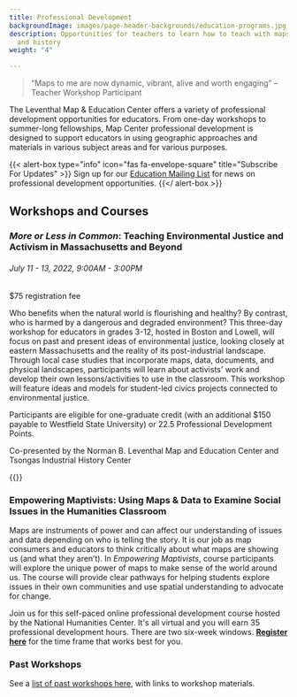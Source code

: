 ```yaml
---
title: Professional Development
backgroundImage: images/page-header-backgrounds/education-programs.jpg
description: Opportunities for teachers to learn how to teach with maps, geography,
  and history
weight: "4"

---
```

> “Maps to me are now dynamic, vibrant, alive and worth engaging” –Teacher Workshop Participant

The Leventhal Map & Education Center offers a variety of professional development opportunities for educators. From one-day workshops to summer-long fellowships, Map Center professional development is designed to support educators in using geographic approaches and materials in various subject areas and for various purposes.

{{< alert-box type="info" icon="fas fa-envelope-square" title="Subscribe For Updates" >}}
Sign up for our [Education Mailing List](https://visitor.r20.constantcontact.com/manage/optin?v=001ty3slyDjv8WLvGvwSdG8euspYmx7UP1YNPw2RbQHz_d15WTFIS4Ksb90bD2Fx0OBYbhpfZ896VoKbMS6m87TTQGTPsIpdO4e29yiAmPsALE%3D) for news on professional development opportunities.
{{</ alert-box >}}

## Workshops and Courses

### **_More or Less in Common_: Teaching Environmental Justice and Activism in Massachusetts and Beyond**

###### July 11 - 13, 2022, 9:00AM - 3:00PM

$75 registration fee

Who benefits when the natural world is flourishing and healthy? By contrast, who is harmed by a dangerous and degraded environment? This three-day workshop for educators in grades 3-12, hosted in Boston and Lowell, will focus on past and present ideas of environmental justice, looking closely at eastern Massachusetts and the reality of its post-industrial landscape. Through local case studies that incorporate maps, data, documents, and physical landscapes, participants will learn about activists' work and develop their own lessons/activities to use in the classroom. This workshop will feature ideas and models for student-led civics projects connected to environmental justice.

Participants are eligible for one-graduate credit (with an additional $150 payable to Westfield State University) or 22.5 Professional Development Points.

Co-presented by the Norman B. Leventhal Map and Education Center and Tsongas Industrial History Center

{{<pd-listing image="/uploads/2022-04-22/smog.png" title="Teaching Environmental Justice and Activism in Massachusetts and Beyond" subtitle="July 11-13, 9:00AM - 3:00PM" description="This three-day workshop for educators in grades 3-12, hosted in Boston and Lowell, will focus on past and present ideas of environmental justice, looking closely at eastern Massachusetts and the reality of its post-industrial landscape." signUpLink="https://www.eventbrite.com/e/more-or-less-in-common-teaching-environmental-justice-and-activism-tickets-320876579487">}}

### Empowering Maptivists: Using Maps & Data to Examine Social Issues in the Humanities Classroom

Maps are instruments of power and can affect our understanding of issues and data depending on who is telling the story. It is our job as map consumers and educators to think critically about what maps are showing us (and what they aren’t). In _Empowering Maptivists_, course participants will explore the unique power of maps to make sense of the world around us. The course will provide clear pathways for helping students explore issues in their own communities and use spatial understanding to advocate for change.

Join us for this self-paced online professional development course hosted by the National Humanities Center. It's all virtual and you will earn 35 professional development hours. There are two six-week windows. [**Register here**](https://nationalhumanitiescenter.org/education-programs/courses/empowering-maptivists-using-maps-data-to-examine-social-issues-humanities-classroom/) for the time frame that works best for you.

### Past Workshops

See a [list of past workshops here](/education/k12/past-workshops), with links to workshop materials.